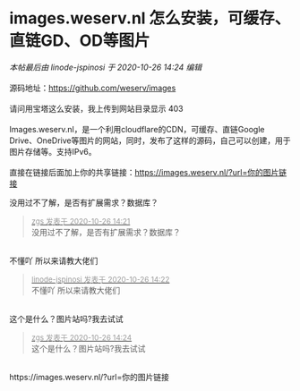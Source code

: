 # images.weserv.nl 怎么安装，可缓存、直链GD、OD等图片


<i class="pstatus"> 本帖最后由 linode-jspinosi 于 2020-10-26 14:24 编辑 </i><br />
<br />
源码地址：https://github.com/weserv/images<br />
<br />
请问用宝塔这么安装，我上传到网站目录显示 403<br />
<br />
Images.weserv.nl，是一个利用cloudflare的CDN，可缓存、直链Google Drive、OneDrive等图片的网站，同时，发布了这样的源码，自己可以创建，用于图片存储等。支持IPv6。<br />
<br />
直接在链接后面加上你的共享链接：https://images.weserv.nl/?url=你的图片链接

没用过不了解，是否有扩展需求？数据库？

<div class="quote"><blockquote><font size="2"><a href="https://www.hostloc.com/forum.php?mod=redirect&amp;goto=findpost&amp;pid=9354053&amp;ptid=758592" target="_blank"><font color="#999999">zgs 发表于 2020-10-26 14:21</font></a></font><br />
没用过不了解，是否有扩展需求？数据库？</blockquote></div><br />
不懂吖 所以来请教大佬们

<div class="quote"><blockquote><font size="2"><a href="https://www.hostloc.com/forum.php?mod=redirect&amp;goto=findpost&amp;pid=9354059&amp;ptid=758592" target="_blank"><font color="#999999">linode-jspinosi 发表于 2020-10-26 14:22</font></a></font><br />
不懂吖 所以来请教大佬们</blockquote></div><br />
这个是什么？图片站吗?我去试试<br />


<div class="quote"><blockquote><font size="2"><a href="https://www.hostloc.com/forum.php?mod=redirect&amp;goto=findpost&amp;pid=9354066&amp;ptid=758592" target="_blank"><font color="#999999">zgs 发表于 2020-10-26 14:24</font></a></font><br />
这个是什么？图片站吗?我去试试</blockquote></div><br />
https://images.weserv.nl/?url=你的图片链接
